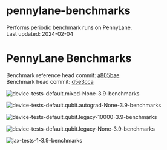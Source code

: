 
pennylane-benchmarks
====================
  
Performs periodic benchmark runs on PennyLane.  
Last updated: 2024-02-04  

# PennyLane Benchmarks
  
Benchmark reference head commit: [a805bae](https://github.com/PennyLaneAI/pennylane/commit/a805baedacc1c4d6d996627db1c20c4854fd6782)  
Benchmark head commit: [d5e3cca](https://github.com/PennyLaneAI/pennylane/commit/d5e3cca6a368a4ef2fccc73dfa6e5ab1f0cbb202)  
  
![device-tests-default.mixed-None-3.9-benchmarks](pennylane_benchmarks/device-tests-default.mixed-None-3.9-benchmarks/device-tests-default.mixed-None-3.9.png)  
  
![device-tests-default.qubit.autograd-None-3.9-benchmarks](pennylane_benchmarks/device-tests-default.qubit.autograd-None-3.9-benchmarks/device-tests-default.qubit.autograd-None-3.9.png)  
  
![device-tests-default.qubit.legacy-10000-3.9-benchmarks](pennylane_benchmarks/device-tests-default.qubit.legacy-10000-3.9-benchmarks/device-tests-default.qubit.legacy-10000-3.9.png)  
  
![device-tests-default.qubit.legacy-None-3.9-benchmarks](pennylane_benchmarks/device-tests-default.qubit.legacy-None-3.9-benchmarks/device-tests-default.qubit.legacy-None-3.9.png)  
  
![jax-tests-1-3.9-benchmarks](pennylane_benchmarks/jax-tests-1-3.9-benchmarks/jax-tests-1-3.9.png)  
